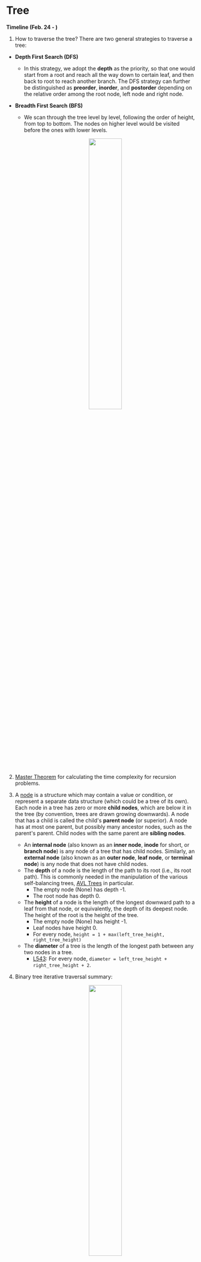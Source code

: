 # Tree
**Timeline (Feb. 24 - )**
1. How to traverse the tree? There are two general strategies to traverse a tree:
  * **Depth First Search (DFS)**
    * In this strategy, we adopt the **depth** as the priority, so that one would start from a root and reach all the way down to certain leaf, and then back to root to reach another branch. The DFS strategy can further be distinguished as **preorder**, **inorder**, and **postorder** depending on the relative order among the root node, left node and right node.
  * **Breadth First Search (BFS)**
    * We scan through the tree level by level, following the order of height, from top to bottom. The nodes on higher level would be visited before the ones with lower levels.
    
    <p align="center">
        <img src="../imgs/tree_traversal.png" width="43%"/>
    </p>

2. [Master Theorem](../resources/master_theorem.pdf) for calculating the time complexity for recursion problems.

3. A [node](https://en.wikipedia.org/wiki/Node_(computer_science)) is a structure which may contain a value or condition, or represent a separate data structure (which could be a tree of its own). Each node in a tree has zero or more **child nodes**, which are below it in the tree (by convention, trees are drawn growing downwards). A node that has a child is called the child's **parent node** (or superior). A node has at most one parent, but possibly many ancestor nodes, such as the parent's parent. Child nodes with the same parent are **sibling nodes**.
    * An **internal node** (also known as an **inner node**, **inode** for short, or **branch node**) is any node of a tree that has child nodes. Similarly, an **external node** (also known as an **outer node**, **leaf node**, or **terminal node**) is any node that does not have child nodes.
    * The **depth** of a node is the length of the path to its root (i.e., its root path). This is commonly needed in the manipulation of the various self-balancing trees, [AVL Trees](https://en.wikipedia.org/wiki/AVL_tree) in particular. 
      * The empty node (None) has depth -1.
      * The root node has depth 0. 
    * The **height** of a node is the length of the longest downward path to a leaf from that node, or equivalently, the depth of its deepest node. The height of the root is the height of the tree. 
      * The empty node (None) has height -1.
      * Leaf nodes have height 0.
      * For every node, `height = 1 + max(left_tree_height, right_tree_height)`
    * The **diameter** of a tree is the length of the longest path between any two nodes in a tree. 
      * [L543](https://leetcode.com/problems/diameter-of-binary-tree/): For every node, `diameter = left_tree_height + right_tree_height + 2`.
 
4. Binary tree iterative traversal summary:
  
    <p align="center">
        <img src="../imgs/tree_traversal_summary.png" width="43%"/>
    </p>
    
    * Preorder traversal:

     ```python
     class Solution:
         def preorderTraversal(self, root: Optional[TreeNode]) -> List[int]:
             st, res = [], []
        
             while st or root:
                 if root:
                     res.append(root.val)
                     st.append(root)
                     root = root.left
                 else:
                     node = st.pop()
                     root = node.right
             return res
     ```
     or 
       
     ```python
     class Solution:
         def preorderTraversal(self, root: Optional[TreeNode]) -> List[int]:
             st, res = [root], []
        
             while st:
                 node = st.pop()
                 
                 if not root:
                     continue
                 else:
                     res.append(node.val)
                     st.append(node.right)
                     st.append(node.left)
             return res
      ```
       
     * Inorder traversal:

      ```python
      class Solution:
          def inorderTraversal(self, root: Optional[TreeNode]) -> List[int]:
              st, res = [], []
        
              while st or root:
                  if root:
                      st.append(root)
                      root = root.left
                  else:
                      node = st.pop()
                      res.append(node.val)
                      root = node.right
                
              return res
      ```
     * Postorder traversal:

      ```python
      class Solution:
          def postorderTraversal(self, root: Optional[TreeNode]) -> List[int]:
              st, res = [root], []
        
              while st:
                  node = st.pop()
            
                  if not node:
                      continue
                  else:
                      res.append(node.val)
                      st.append(node.left)
                      st.append(node.right)
                
              return res[::-1]
      ```
              
5. [L654](https://leetcode.com/problems/maximum-binary-tree/): Linear solution with a stack to construct the maximum binary tree:
   ```python
   class Solution:
       def constructMaximumBinaryTree(self, nums: List[int]) -> Optional[TreeNode]:
           if not nums:
               return
        
           st = []
           last_pop = None
        
           for num in nums:
               node = TreeNode(num)
            
               while st and st[-1].val < num:
                   last_pop = st.pop()
                
               if st:
                   st[-1].right = node
            
               if last_pop:
                   node.left = last_pop
                
               st.append(node)
               last_pop = None
            
           return st[0]
    ```
           
6. [L1008](https://leetcode.com/problems/construct-binary-search-tree-from-preorder-traversal/): Given an array of integers `preorder`, which represents the preorder traversal of a BST (i.e., binary search tree), construct the tree and return its root:
  * Iterative Solution:
    ```python
    class Solution:
        def bstFromPreorder(self, preorder: List[int]) -> Optional[TreeNode]:
            root = TreeNode(preorder[0])
            st = [root]
        
            for num in preorder[1:]:
                last_pop = None
                node = TreeNode(num)
            
                if num < st[-1].val:
                    st[-1].left = node 
                else:
                    while st and st[-1].val < num:
                        last_pop = st.pop()
                    
                    last_pop.right = node
                
                st.append(node)
            
            return root
    ```

  * Recursive Solution:
    ```python
    class Solution:
        def bstFromPreorder(self, preorder: List[int]) -> Optional[TreeNode]:
            idx = 0
            n = len(preorder)
        
            def helper(l, h):
                nonlocal idx, n
            
                if idx == n:
                    return
            
                val = preorder[idx]
                if val < l or val > h:
                    return
            
                idx += 1
                root = TreeNode(val)
                root.left = helper(l, val)
                root.right = helper(val, h)
            
                return root
        
            return helper(float('-inf'), float('inf'))
    ```
   

7. Some problems I didn't come up with a good idea when I first try to solve them. Maybe worth revisiting:
  * **Easy**: [L1022](https://leetcode.com/problems/sum-of-root-to-leaf-binary-numbers/), [L235](https://leetcode.com/problems/lowest-common-ancestor-of-a-binary-search-tree/) (In BST, the lowest common ancestor (LCA) of given input `p` and `q` is the split node which has the property: `p.val <= node.val <= q.val` or `q.val <= node.val <= p.val`). [L108](https://leetcode.com/problems/convert-sorted-array-to-binary-search-tree/), [L993](https://leetcode.com/problems/cousins-in-binary-tree/), [L543](https://leetcode.com/problems/diameter-of-binary-tree/), [L703](https://leetcode.com/problems/kth-largest-element-in-a-stream/), [L101](https://leetcode.com/problems/symmetric-tree/), [L501](https://leetcode.com/problems/find-mode-in-binary-search-tree/)
  * **Medium**: [L236](https://leetcode.com/problems/lowest-common-ancestor-of-a-binary-tree/solution/), [L654](https://leetcode.com/problems/maximum-binary-tree/) ([Linear Time Construction](https://leetcode.com/problems/maximum-binary-tree/discuss/258364/Python-O(n)-solution-with-explanation.), [Further Topics: RMQ, LCA, and LA](https://ocw.mit.edu/courses/electrical-engineering-and-computer-science/6-851-advanced-data-structures-spring-2012/lecture-videos/session-15-static-trees/))
